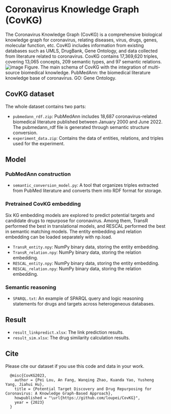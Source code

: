 # Coronavirus Knowledge Graph (CovKG)

The Coronavirus Knowledge Graph (CovKG) is a comprehensive biological knowledge graph for coronavirus, relating diseases, virus, drugs, genes, molecular function, etc. CovKG includes information from existing databases such as UMLS, DrugBank, Gene Ontology, and data collected from literature related to coronavirus. CovKG contains 17,369,620 triples, covering 13,065 concepts, 209 semantic types, and 97 semantic relations. 
![image](https://github.com/loupei/CovKG/blob/main/schema.png)
Figure. The main schema of CovKG with the integration of multi-source biomedical knowledge. PubMedAnn: the biomedical literature knowledge base of coronavirus. GO: Gene Ontology.

## CovKG dataset

The whole dataset contains two parts:
* `pubmedann_rdf.zip`: PubMedAnn includes 18,687 coronavirus-related biomedical literature published between January 2000 and June 2022. The pubmedann_rdf file is generated through semantic structure conversion.
* `experiment_data.zip`: Contains the data of entities, relations, and triples used for the experiment.

## Model

### PubMedAnn construction

* `semantic_conversion_model.py`: A tool that organizes triples extracted from PubMed literature and converts them into RDF format for storage.

### Pretrained CovKG embedding

Six KG embedding models are explored to predict potential targets and candidate drugs to repurpose for coronavirus. Among them, TransR performed the best in translational models, and RESCAL performed the best in semantic matching models. The entity embedding and relation embedding can be loaded separately with np.load.  
* `TransR_entity.npy`: NumPy binary data, storing the entity embedding.  
* `TransR_relation.npy`: NumPy binary data, storing the relation embedding.  
*	`RESCAL_entity.npy`: NumPy binary data, storing the entity embedding.  
* `RESCAL_relation.npy`: NumPy binary data, storing the relation embedding.  

### Semantic reasoning

* `SPARQL.txt`: An example of SPARQL query and logic reasoning statements for drugs and targets across heterogeneous databases.  

## Result

* `result_linkpredict.xlsx`: The link prediction results.  
*	`result_sim.xlsx`: The drug similarity calculation results.

## Cite

Please cite our dataset if you use this code and data in your work.  
```
  @misc{CovKG2023,  
    author = {Pei Lou, An Fang, Wanqing Zhao, Kuanda Yao, Yusheng Yang, Jiahui Hu},  
    title = {Potential Target Discovery and Drug Repurposing for Coronavirus: A Knowledge Graph-Based Approach},  
    howpublished = "\url{https://github.com/loupei/CovKG}",  
    year = {2023}  
  }
```
